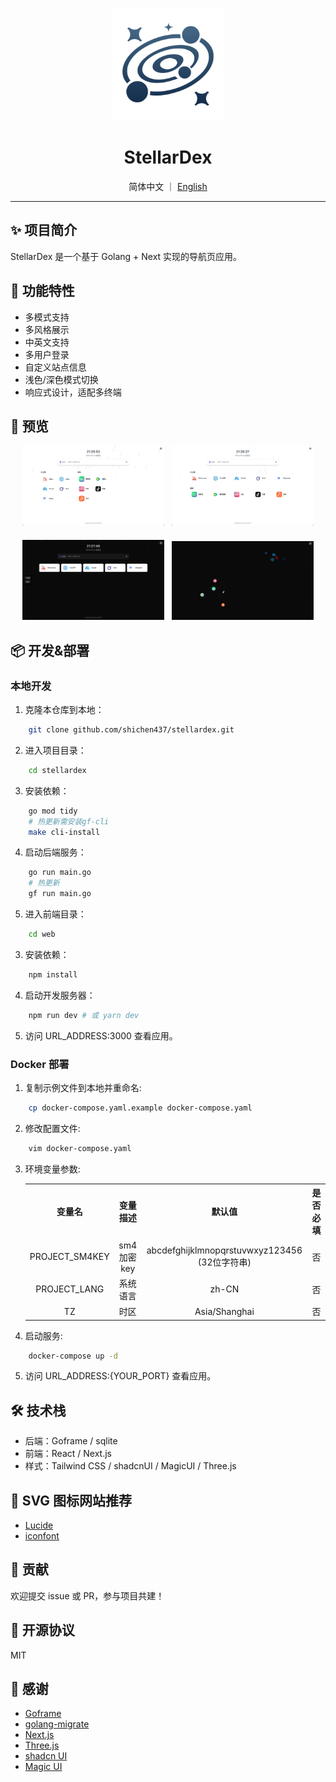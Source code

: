 <p align="center">
  <img src="resource/assets/logo.png" alt="StellarDex Logo" width="180"/>
</p>

<h1 align="center">StellarDex</h1>
<div align="center">
  简体中文 ｜ <a href="./README_EN.md"> English </a>
</div>

---

## ✨ 项目简介

StellarDex 是一个基于 Golang + Next 实现的导航页应用。

## 🚀 功能特性

- 多模式支持
- 多风格展示
- 中英文支持
- 多用户登录
- 自定义站点信息
- 浅色/深色模式切换
- 响应式设计，适配多终端

## 📸 预览
<div align="center">
  <img src="resource/assets/screenshots/navigation-grid.png" alt="导航-网格" width="45%">&nbsp;&nbsp;
  <img src="resource/assets/screenshots/navigation-row.png" alt="导航-列表" width="45%">
</div>

<div align="center" style="margin-top: 20px">
  <img src="resource/assets/screenshots/homepage-dark.png" alt="主页-深色" width="45%">&nbsp;&nbsp;
  <img src="resource/assets/screenshots/starry-dark.png" alt="星空-深色" width="45%">
</div>

## 📦 开发&部署

### 本地开发
1. 克隆本仓库到本地：
```bash
    git clone github.com/shichen437/stellardex.git
```
2. 进入项目目录：
```bash
    cd stellardex
```
3. 安装依赖：
```bash
    go mod tidy
    # 热更新需安装gf-cli
    make cli-install
```
4. 启动后端服务：
```bash
    go run main.go
    # 热更新
    gf run main.go
```
5. 进入前端目录：
```bash
    cd web
```
3. 安装依赖：
```bash
    npm install
```
4. 启动开发服务器：
```bash
    npm run dev # 或 yarn dev
```
5. 访问 URL_ADDRESS:3000 查看应用。

### Docker 部署
1. 复制示例文件到本地并重命名:
```bash
    cp docker-compose.yaml.example docker-compose.yaml
```
2. 修改配置文件:
```bash
    vim docker-compose.yaml
```
3. 环境变量参数:
    <table>
    <tr align="center">
      <th>变量名</th>
      <th>变量描述</th>
      <th>默认值</th>
      <th>是否必填</th>
    </tr>
    <tr align="center">
      <td>PROJECT_SM4KEY</td>
      <td>sm4加密 key</td>
      <td>abcdefghijklmnopqrstuvwxyz123456 (32位字符串)</td>
      <td>否</td>
    </tr>
    <tr align="center">
      <td>PROJECT_LANG</td>
      <td>系统语言</td>
      <td>zh-CN</td>
      <td>否</td>
    </tr>
    <tr align="center">
      <td>TZ</td>
      <td>时区</td>
      <td>Asia/Shanghai</td>
      <td>否</td>
    </tr>
    </table>
4. 启动服务:
```bash
    docker-compose up -d
```
5. 访问 URL_ADDRESS:{YOUR_PORT} 查看应用。

## 🛠️ 技术栈
- 后端：Goframe / sqlite
- 前端：React / Next.js
- 样式：Tailwind CSS / shadcnUI / MagicUI / Three.js

## 🎨 SVG 图标网站推荐
- [Lucide](https://lucide.dev/icons)
- [iconfont](https://www.iconfont.cn)

## 🤝 贡献
欢迎提交 issue 或 PR，参与项目共建！

## 📄 开源协议
MIT

## 🔗 感谢
- [Goframe](https://github.com/gogf/gf)
- [golang-migrate](https://github.com/golang-migrate/migrate)
- [Next.js](https://github.com/vercel/next.js)
- [Three.js](https://github.com/mrdoob/three.js)
- [shadcn UI](https://github.com/shadcn-ui/ui)
- [Magic UI](https://github.com/magicuidesign/magicui)